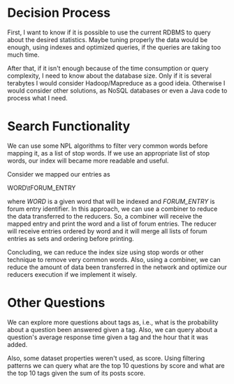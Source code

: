 Decision Process
================

First, I want to know if it is possible to use the current RDBMS to query about the desired statistics.  Maybe tuning properly the data would be enough, using indexes and optimized queries, if the queries are taking too much time.

After that, if it isn't enough because of the time consumption or query complexity, I need to know about the database size.  Only if it is several terabytes I would consider Hadoop/Mapreduce as a good ideia.  Otherwise I would consider other solutions, as NoSQL databases or even a Java code to process what I need.

Search Functionality
====================

We can use some NPL algorithms to filter very common words before mapping it, as a list of stop words.  If we use an appropriate list of stop words, our index will became more readable and useful.

Consider we mapped our entries as

  WORD\tFORUM_ENTRY

where _WORD_ is a given word that will be indexed and _FORUM\_ENTRY_ is forum entry identifier.  In this approach, we can use a combiner to reduce the data transferred to the reducers.  So, a combiner will receive the mapped entry and print the word and a list of forum entries.  The reducer will receive entries ordered by word and it will merge all lists of forum entries as sets and ordering before printing.

Concluding, we can reduce the index size using stop words or other technique to remove very common words.  Also, using a combiner, we can reduce the amount of data been transferred in the network and optimize our reducers execution if we implement it wisely.

Other Questions
===============

We can explore more questions about tags as, i.e., what is the probability about a question been answered given a tag.  Also, we can query about a question's average response time given a tag and the hour that it was added.

Also, some dataset properties weren't used, as score.  Using filtering patterns we can query what are the top 10 questions by score and what are the top 10 tags given the sum of its posts score.